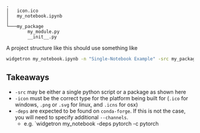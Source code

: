 ```
.
│   icon.ico
│   my_notebook.ipynb
│
└───my_package
        my_module.py
        __init__.py
```
A project structure like this should use something like
```bash
widgetron my_notebook.ipynb -n "Single-Notebook Example" -src my_package -icon icon.ico -deps numpy matplotlib ipywidgets -c conda-forge
```

## Takeaways
- `-src` may be either a single python script or a package as shown here
- `-icon` must be the correct type for the platform being built for (`.ico` for windows, `.png` or `.svg` for linux, and `.icns` for osx)
- `-deps` are expected to be found on `conda-forge`. If this is not the case, you will need to specify additional `--channels`.
  - e.g. `widgetron my_notebook -deps pytorch -c pytorch